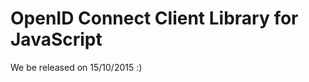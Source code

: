 ﻿OpenID Connect Client Library for JavaScript 
====================================

We be released on 15/10/2015 :)
